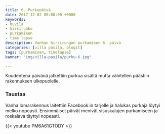 ```yaml
---
title: 6. Purkupäivä
date: 2017-12-02 00:00:00 +0000
keywords:
- huvila
- hirsirunko
- purkaminen
- time lapse
description: Vanhan hirsirungon purkamisen 6. päivä
categories: [villa pasila, blogit]
tags: [purkaminen, timelapse]
banner: "img/villa-pasila/purku-6.jpg"

---
```


Kuudentena päivänä jatkettiin purkua sisältä mutta vähitellen päästiin rakennuksen ulkopuolelle. 

### Taustaa

Vanha lomarakennus laitettiin Facebook:in tarjolle ja halukas purkaja löytyi melko nopeasti. Ensimmäiset päivät menivät sisuskalujen purkamiseen ja roskalava täyttyi nopeasti. 

{{< youtube PM6A61GTODY >}}



